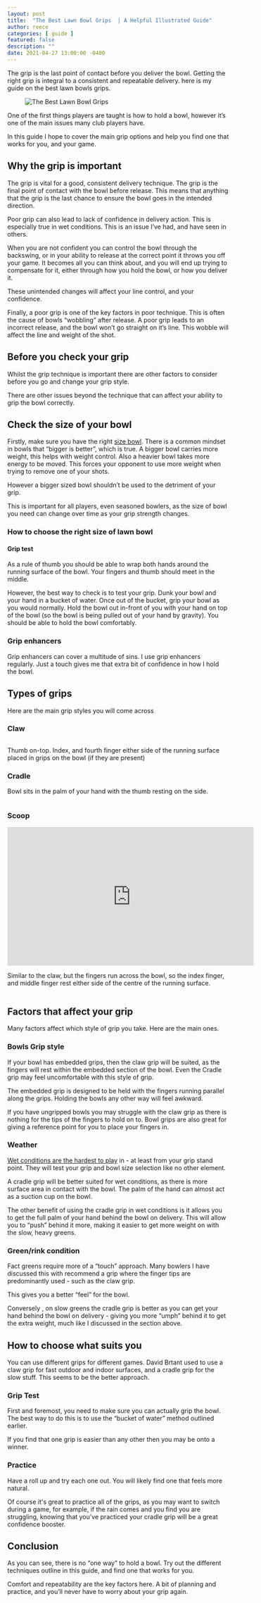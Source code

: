 ```yaml
---
layout: post
title:  "The Best Lawn Bowl Grips  | A Helpful Illustrated Guide"
author: reece
categories: [ guide ]
featured: false
description: ""
date: 2021-04-27 13:00:00 -0400
---
```

    

<!-- wp:paragraph -->
<p xmlns="http://www.w3.org/1999/xhtml">The grip is the last point of contact before you deliver the bowl. Getting the right grip is integral to a consistent and repeatable delivery. here is my guide on the best lawn bowls grips.</p>
<!-- /wp:paragraph -->

<!-- wp:image {"id":167,"sizeSlug":"full","linkDestination":"none"} -->
<figure class="wp-block-image size-full"><img src="/img/posts/best-lawn-bowls-grip.jpg" alt="The Best Lawn Bowl Grips" class="wp-image-167"/></figure>
<!-- /wp:image -->

<!-- wp:paragraph -->
<p>One of the first things players are taught is how to hold a bowl, however it’s one of the main issues many club players have.</p>
<!-- /wp:paragraph -->

<!-- wp:paragraph -->
<p>In this guide I hope to cover the main grip options and help you find one that works for you, and your game.</p>
<!-- /wp:paragraph -->

<!-- wp:heading -->
<h2><a href="#why-the-grip-is-important"></a>Why the grip is important</h2>
<!-- /wp:heading -->

<!-- wp:paragraph -->
<p>The grip is vital for a good, consistent delivery technique. The grip is the final point of contact with the bowl before release. This means that anything that the grip is the last chance to ensure the bowl goes in the intended direction.</p>
<!-- /wp:paragraph -->

<!-- wp:paragraph -->
<p>Poor grip can also lead to lack of confidence in delivery action. This is especially true in wet conditions. This is an issue I’ve had, and have seen in others.</p>
<!-- /wp:paragraph -->

<!-- wp:paragraph -->
<p>When you are not confident you can control the bowl through the backswing, or in your ability to release at the correct point it throws you off your game. It becomes all you can think about, and you will end up trying to compensate for it, either through how you hold the bowl, or how you deliver it.</p>
<!-- /wp:paragraph -->

<!-- wp:paragraph -->
<p>These unintended changes will affect your line control, and your confidence.</p>
<!-- /wp:paragraph -->

<!-- wp:paragraph -->
<p>Finally, a poor grip is one of the key factors in poor technique. This is often the cause of bowls “wobbling” after release. A poor grip leads to an incorrect release, and the bowl won’t go straight on it’s line. This wobble will affect the line and weight of the shot.</p>
<!-- /wp:paragraph -->

<!-- wp:heading -->
<h2><a href="#before-you-check-your-grip"></a>Before you check your grip</h2>
<!-- /wp:heading -->

<!-- wp:paragraph -->
<p>Whilst the grip technique is important there are other factors to consider before you go and change your grip style.</p>
<!-- /wp:paragraph -->

<!-- wp:paragraph -->
<p>There are other issues beyond the technique that can affect your ability to grip the bowl correctly.</p>
<!-- /wp:paragraph -->

<!-- wp:heading -->
<h2><a href="#check-the-size-of-your-bowl"></a>Check the size of your bowl</h2>
<!-- /wp:heading -->

<!-- wp:paragraph -->
<p>Firstly, make sure you have the right <a href="https://www.jackhighbowls.com/help/lawn-bowls-size-charts/">size bowl</a>. There is a common mindset in bowls that “bigger is better”, which is true. A bigger bowl carries more weight, this helps with weight control. Also a heavier bowl takes more energy to be moved. This forces your opponent to use more weight when trying to remove one of your shots.</p>
<!-- /wp:paragraph -->

<!-- wp:paragraph -->
<p>However a bigger sized bowl shouldn’t be used to the detriment of your grip.</p>
<!-- /wp:paragraph -->

<!-- wp:paragraph -->
<p>This is important for all players, even seasoned bowlers, as the size of bowl you need can change over time as your grip strength changes.</p>
<!-- /wp:paragraph -->

<!-- wp:heading {"level":3} -->
<h3><a href="#how-to-choose-the-right-size-of-lawn-bowl"></a>How to choose the right size of lawn bowl</h3>
<!-- /wp:heading -->

<!-- wp:heading {"level":4} -->
<h4><a href="#grip-test"></a>Grip test</h4>
<!-- /wp:heading -->

<!-- wp:paragraph -->
<p>As a rule of thumb you should be able to wrap both hands around the running surface of the bowl. Your fingers and thumb should meet in the middle.</p>
<!-- /wp:paragraph -->

<!-- wp:paragraph -->
<p>However, the best way to check is to test your grip. Dunk your bowl and your hand in a bucket of water. Once out of the bucket, grip your bowl as you would normally. Hold the bowl out in-front of you with your hand on top of the bowl (so the bowl is being pulled out of your hand by gravity). You should be able to hold the bowl comfortably.</p>
<!-- /wp:paragraph -->

<!-- wp:heading {"level":3} -->
<h3><a href="#grip-enhancers"></a>Grip enhancers</h3>
<!-- /wp:heading -->

<!-- wp:paragraph -->
<p>Grip enhancers can cover a multitude of sins. I use grip enhancers regularly. Just a touch gives me that extra bit of confidence in how I hold the bowl.</p>
<!-- /wp:paragraph -->

<!-- wp:heading -->
<h2><a href="#types-of-grips"></a>Types of grips</h2>
<!-- /wp:heading -->

<!-- wp:paragraph -->
<p>Here are the main grip styles you will come across</p>
<!-- /wp:paragraph -->

<!-- wp:heading {"level":3} -->
<h3><a href="#claw"></a>Claw</h3>
<!-- /wp:heading -->

<!-- wp:image {"linkDestination":"custom"} -->
<figure class="wp-block-image"><a href="https://camo.githubusercontent.com/504ded06a35772d1c80c27d3ac3c08b9e04f227c6d5279fe5ac3b7e0ea71267a/68747470733a2f2f63726f776e677265656e6b696e672e66696c65732e776f726470726573732e636f6d2f323031322f30392f636c61772d677269702d636f6d62696e65642e6a7067" target="_blank" rel="noreferrer noopener"><img src="/img/posts/68747470733a2f2f63726f776e677265656e6b696e672e66696c65732e776f726470726573732e636f6d2f323031322f30392f636c61772d677269702d636f6d62696e65642e6a7067" alt=""/></a></figure>
<!-- /wp:image -->

<!-- wp:paragraph -->
<p>Thumb on-top. Index, and fourth finger either side of the running surface placed in grips on the bowl (if they are present)</p>
<!-- /wp:paragraph -->

<!-- wp:heading {"level":3} -->
<h3><a href="#cradle"></a>Cradle</h3>
<!-- /wp:heading -->

<!-- wp:paragraph -->
<p>Bowl sits in the palm of your hand with the thumb resting on the side.</p>
<!-- /wp:paragraph -->

<!-- wp:image {"linkDestination":"custom"} -->
<figure class="wp-block-image"><a href="https://camo.githubusercontent.com/b9fc42ac3346de14d76014d54b6546c0fad2101889ebda522de2bfd72e92ee24/68747470733a2f2f63726f776e677265656e6b696e672e66696c65732e776f726470726573732e636f6d2f323031322f30392f637261646c652d677269702d636f6d62696e65642e6a7067" target="_blank" rel="noreferrer noopener"><img src="/img/posts/68747470733a2f2f63726f776e677265656e6b696e672e66696c65732e776f726470726573732e636f6d2f323031322f30392f637261646c652d677269702d636f6d62696e65642e6a7067" alt=""/></a></figure>
<!-- /wp:image -->

<!-- wp:heading {"level":3} -->
<h3><a href="#scoop"></a>Scoop</h3>
<!-- /wp:heading -->

<!-- wp:html -->
<iframe width="560" height="315" src="https://www.youtube.com/embed/8dr5UQ6XeB0" title="YouTube video player" frameborder="0" allow="accelerometer; autoplay; clipboard-write; encrypted-media; gyroscope; picture-in-picture" allowfullscreen="allowfullscreen"></iframe>
<!-- /wp:html -->

<!-- wp:paragraph -->
<p>Similar to the claw, but the fingers run across the bowl, so the index finger, and middle finger rest either side of the centre of the running surface.</p>
<!-- /wp:paragraph -->

<!-- wp:image {"linkDestination":"custom"} -->
<figure class="wp-block-image"><a href="https://camo.githubusercontent.com/c9002997a38dfb2dbfba1fb79f61990245a8c595e3df17edac45c69b14b98b1f/68747470733a2f2f69312e77702e636f6d2f7777772e77696e6e696e67626f776c732e636f6d2f77702d636f6e74656e742f75706c6f6164732f323031322f30382f332d322d352e6a70673f773d373130" target="_blank" rel="noreferrer noopener"><img src="/img/posts/68747470733a2f2f69312e77702e636f6d2f7777772e77696e6e696e67626f776c732e636f6d2f77702d636f6e74656e742f75706c6f6164732f323031322f30382f332d322d352e6a70673f773d373130" alt=""/></a></figure>
<!-- /wp:image -->

<!-- wp:heading -->
<h2><a href="#factors-that-affect-your-grip"></a>Factors that affect your grip</h2>
<!-- /wp:heading -->

<!-- wp:paragraph -->
<p>Many factors affect which style of grip you take. Here are the main ones.</p>
<!-- /wp:paragraph -->

<!-- wp:heading {"level":3} -->
<h3><a href="#bowls-grip-style"></a>Bowls Grip style</h3>
<!-- /wp:heading -->

<!-- wp:paragraph -->
<p>If your bowl has embedded grips, then the claw grip will be suited, as the fingers will rest within the embedded section of the bowl. Even the Cradle grip may feel uncomfortable with this style of grip.</p>
<!-- /wp:paragraph -->

<!-- wp:paragraph -->
<p>The embedded grip is designed to be held with the fingers running parallel along the grips. Holding the bowls any other way will feel awkward.</p>
<!-- /wp:paragraph -->

<!-- wp:paragraph -->
<p>If you have ungripped bowls you may struggle with the claw grip as there is nothing for the tips of the fingers to hold on to. Bowl grips are also great for giving a reference point for you to place your fingers in.</p>
<!-- /wp:paragraph -->

<!-- wp:heading {"level":3} -->
<h3><a href="#weather"></a>Weather</h3>
<!-- /wp:heading -->

<!-- wp:paragraph -->
<p><a href="https://www.jackhighbowls.com/help/playing-lawn-bowls-in-wet-conditions/">Wet conditions are the hardest to play</a> in - at least from your grip stand point. They will test your grip and bowl size selection like no other element.</p>
<!-- /wp:paragraph -->

<!-- wp:paragraph -->
<p>A cradle grip will be better suited for wet conditions, as there is more surface area in contact with the bowl. The palm of the hand can almost act as a suction cup on the bowl.</p>
<!-- /wp:paragraph -->

<!-- wp:paragraph -->
<p>The other benefit of using the cradle grip in wet conditions is it allows you to get the full palm of your hand behind the bowl on delivery. This will allow you to “push” behind it more, making it easier to get more weight on with the slow, heavy greens.</p>
<!-- /wp:paragraph -->

<!-- wp:heading {"level":3} -->
<h3><a href="#greenrink-condition"></a>Green/rink condition</h3>
<!-- /wp:heading -->

<!-- wp:paragraph -->
<p>Fact greens require more of a “touch” approach. Many bowlers I have discussed this with recommend a grip where the finger tips are predominantly used - such as the claw grip.</p>
<!-- /wp:paragraph -->

<!-- wp:paragraph -->
<p>This gives you a better “feel” for the bowl.</p>
<!-- /wp:paragraph -->

<!-- wp:paragraph -->
<p>Conversely , on slow greens the cradle grip is better as you can get your hand behind the bowl on delivery - giving you more “umph” behind it to get the extra weight, much like I discussed in the section above.</p>
<!-- /wp:paragraph -->

<!-- wp:heading -->
<h2><a href="#how-to-choose-what-suits-you"></a>How to choose what suits you</h2>
<!-- /wp:heading -->

<!-- wp:paragraph -->
<p>You can use different grips for different games. David Brtant used to use a claw grip for fast outdoor and indoor surfaces, and a cradle grip for the slow stuff. This seems to be the better approach.</p>
<!-- /wp:paragraph -->

<!-- wp:heading {"level":3} -->
<h3><a href="#grip-test-1"></a>Grip Test</h3>
<!-- /wp:heading -->

<!-- wp:paragraph -->
<p>First and foremost, you need to make sure you can actually grip the bowl. The best way to do this is to use the “bucket of water” method outlined earlier.</p>
<!-- /wp:paragraph -->

<!-- wp:paragraph -->
<p>If you find that one grip is easier than any other then you may be onto a winner.</p>
<!-- /wp:paragraph -->

<!-- wp:heading {"level":3} -->
<h3><a href="#practice"></a>Practice</h3>
<!-- /wp:heading -->

<!-- wp:paragraph -->
<p>Have a roll up and try each one out. You will likely find one that feels more natural.</p>
<!-- /wp:paragraph -->

<!-- wp:paragraph -->
<p>Of course it's great to practice all of the grips, as you may want to switch during a game, for example, if the rain comes and you find you are struggling, knowing that you’ve practiced your cradle grip will be a great confidence booster.</p>
<!-- /wp:paragraph -->

<!-- wp:heading -->
<h2><a href="#conclusion"></a>Conclusion</h2>
<!-- /wp:heading -->

<!-- wp:paragraph -->
<p>As you can see, there is no “one way” to hold a bowl. Try out the different techniques outline in this guide, and find one that works for you.</p>
<!-- /wp:paragraph -->

<!-- wp:paragraph -->
<p>Comfort and repeatability are the key factors here. A bit of planning and practice, and you’ll never have to worry about your grip again.</p>
<!-- /wp:paragraph -->
    